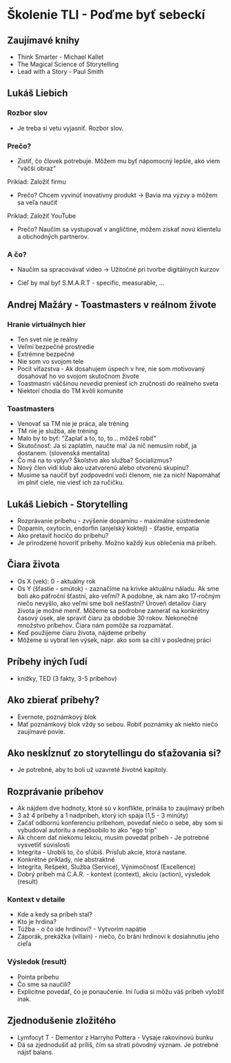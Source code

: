 # Školenie TLI - Poďme byť sebeckí

## Zaujímavé knihy
- Think Smarter - Michael Kallet
- The Magical Science of Storytelling
- Lead with a Story - Paul Smith

## Lukáš Liebich

### Rozbor slov
- Je treba si vetu vyjasniť. Rozbor slov.

### Prečo?
- Zistiť, čo človek potrebuje. Môžem mu byť nápomocný lepšie, ako viem "väčší obraz"

Príklad: Založiť firmu
- Prečo? Chcem vyvinúť inovatívny produkt -> Bavia ma výzvy a môžem sa veľa naučiť

Príklad: Založiť YouTube
- Prečo? Naučím sa vystupovať v angličtine, môžem získať novú klientelu a obchodných partnerov.

### A čo?
- Naučím sa spracovávať video -> Užitočné pri tvorbe digitálnych kurzov

- Cieľ by mal byť S.M.A.R.T - specific, measurable, ...

## Andrej Mažáry - Toastmasters v reálnom živote
### Hranie virtuálnych hier
- Ten svet nie je reálny
- Veľmi bezpečné prostredie
- Extrémne bezpečné
- Nie som vo svojom tele
- Pocit víťazstva - Ak dosahujem úspech v hre, nie som motivovaný dosahovať ho vo svojom skutočnom živote
- Toastmastri väčšinou *nevedia* preniesť ich zručnosti do reálneho sveta
- Niektorí chodia do TM kvôli komunite

### Toastmasters
- Venovať sa TM nie je práca, ale tréning
- TM nie je služba, ale tréning
- Malo by to byť: "Zaplať a to, to, to... môžeš robiť"
- Skutočnosť: Ja si zaplatím, naučte ma! Ja nič nemusím robiť, ja dostanem. (slovenská mentalita)
- Čo má na to vplyv? Školstvo ako služba? Socializmus?
- Nový člen vidí klub ako uzatvorenú alebo otvorenú skupinu?
- Musíme sa naučiť byť zodpovední voči členom, nie za nich! Napomáhať im plniť ciele, nie viesť ich za ručičku.

## Lukáš Liebich - Storytelling
- Rozprávanie príbehu - zvýšenie dopamínu - maximálne sústredenie
- Dopamín, oxytocín, endorfín (anjelský koktejl) - šťastie, empatia
- Ako pretaviť hocičo do príbehu?
- Je prirodzené hovoriť príbehy. Možno každý kus oblečenia má príbeh.

## Čiara života
- Os X (vek): 0 - aktuálny rok
- Os Y (šťastie - smútok) - zaznačíme na krivke aktuálnu náladu. Ak sme boli ako päťroční šťastní, ako veľmi? A podobne, ak nám ako 17-ročným niečo nevyšlo, ako veľmi sme boli nešťastní? Úroveň detailov čiary života je možné meniť. Môžeme sa podrobne zamerať na konkrétny časový úsek, ale spraviť čiaru za obdobie 30 rokov. Nekonečné množstvo príbehov. Čiara nám pomôže sa rozpamätať.
- Keď použijeme čiaru života, nájdeme príbehy
- Môžeme si vybrať len výsek, napr. ako som sa cítil v poslednej práci

## Príbehy iných ľudí
- knižky, TED (3 fakty, 3-5 príbehov)

## Ako zbierať príbehy?
- Evernote, poznámkový blok
- Mať poznámkový blok vždy so sebou. Robiť poznámky ak niekto niečo zaujímavé povie.

## Ako neskĺznuť zo storytellingu do sťažovania si?
- Je potrebné, aby to boli už uzavreté životné kapitoly.

## Rozprávanie príbehov
- Ak nájdem dve hodnoty, ktoré sú v konflikte, prináša to zaujímavý príbeh
- 3 až 4 príbehy a 1 nadpríbeh, ktorý ich spája (1,5 - 3 minúty)
- Začať odbornú konferenciu príbehom, povedať niečo o sebe, aby som si vybudoval autoritu a nepôsobilo to ako "ego trip"
- Ak chcem dať niekomu lekciu, musím povedať príbeh - Je potrebné vysvetliť súvislosti
- Integrita - Urobíš to, čo sľúbiš. Prísľub akcie, ktorá nastane.
- Konkrétne príklady, nie abstraktné
- Integrita, Rešpekt, Služba (Service), Výnimočnosť (Excellence)
- Dobrý príbeh má C.A.R. - kontext (context), akciu (action), výsledok (result)

### Kontext v detaile
- Kde a kedy sa príbeh stal?
- Kto je hrdina?
- Túžba - o čo ide hrdinovi? - Vytvorím napätie
- Záporák, prekážka (villain) - niečo, čo bráni hrdinovi k dosiahnutiu jeho cieľa

### Výsledok (result)
- Pointa príbehu
- Čo sme sa naučili?
- Explicitne povedať, čo je ponaučenie. Iní ľudia si môžu váš príbeh vyložiť inak.

## Zjednodušenie zložitého
- Lymfocyt T - Dementor z Harryho Pottera - Vysaje rakovinovú bunku
- Dá sa zjednodušiť až príliš, čím sa stratí pôvodný význam. Je potrebné nájsť balans.